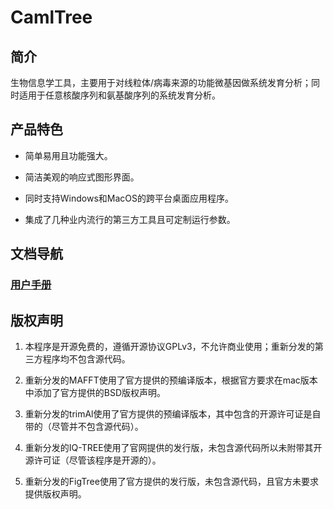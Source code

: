 # CamlTree

## 简介

生物信息学工具，主要用于对线粒体/病毒来源的功能微基因做系统发育分析；同时适用于任意核酸序列和氨基酸序列的系统发育分析。

## 产品特色

+ 简单易用且功能强大。

+ 简洁美观的响应式图形界面。

+ 同时支持Windows和MacOS的跨平台桌面应用程序。

+ 集成了几种业内流行的第三方工具且可定制运行参数。

## 文档导航

### [用户手册](./docs/User.md)

## 版权声明

1. 本程序是开源免费的，遵循开源协议GPLv3，不允许商业使用；重新分发的第三方程序均不包含源代码。

2. 重新分发的MAFFT使用了官方提供的预编译版本，根据官方要求在mac版本中添加了官方提供的BSD版权声明。

3. 重新分发的trimAl使用了官方提供的预编译版本，其中包含的开源许可证是自带的（尽管并不包含源代码）。

4. 重新分发的IQ-TREE使用了官网提供的发行版，未包含源代码所以未附带其开源许可证（尽管该程序是开源的）。

5. 重新分发的FigTree使用了官方提供的发行版，未包含源代码，且官方未要求提供版权声明。

